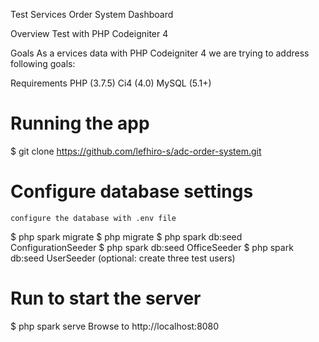 Test Services Order System Dashboard

Overview
Test with PHP Codeigniter 4

Goals
As a ervices data with PHP Codeigniter 4 we are trying to address following goals:

Requirements
PHP (3.7.5)
Ci4 (4.0)
MySQL (5.1+)

#   Running the app

$ git clone https://github.com/lefhiro-s/adc-order-system.git

#   Configure database settings
    configure the database with .env file

$ php spark migrate
$ php migrate
$ php spark db:seed ConfigurationSeeder
$ php spark db:seed OfficeSeeder
$ php spark db:seed UserSeeder (optional: create three test users)


# Run to start the server
$ php spark serve
Browse to http://localhost:8080

